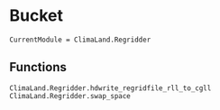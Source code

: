 # Bucket

```@meta
CurrentModule = ClimaLand.Regridder
```

## Functions

```@docs
ClimaLand.Regridder.hdwrite_regridfile_rll_to_cgll
ClimaLand.Regridder.swap_space
```
